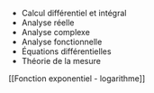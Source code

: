 - Calcul différentiel et intégral
- Analyse réelle
- Analyse complexe
- Analyse fonctionnelle
- Équations différentielles
- Théorie de la mesure

[[Fonction exponentiel - logarithme]]